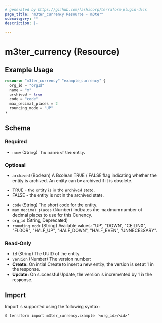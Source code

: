 ```yaml
---
# generated by https://github.com/hashicorp/terraform-plugin-docs
page_title: "m3ter_currency Resource - m3ter"
subcategory: ""
description: |-
  
---
```


# m3ter_currency (Resource)



## Example Usage

```terraform
resource "m3ter_currency" "example_currency" {
  org_id = "orgId"
  name = "x"
  archived = true
  code = "code"
  max_decimal_places = 2
  rounding_mode = "UP"
}
```

<!-- schema generated by tfplugindocs -->
## Schema

### Required

- `name` (String) The name of the entity.

### Optional

- `archived` (Boolean) A Boolean TRUE / FALSE flag indicating whether the entity is archived. An entity can be archived if it is obsolete.

* TRUE - the entity is in the archived state.
* FALSE - the entity is not in the archived state.
- `code` (String) The short code for the entity.
- `max_decimal_places` (Number) Indicates the maximum number of decimal places to use for this Currency.
- `org_id` (String, Deprecated)
- `rounding_mode` (String) Available values: "UP", "DOWN", "CEILING", "FLOOR", "HALF_UP", "HALF_DOWN", "HALF_EVEN", "UNNECESSARY".

### Read-Only

- `id` (String) The UUID of the entity.
- `version` (Number) The version number:
- **Create:** On initial Create to insert a new entity, the version is set at 1 in the response.
- **Update:** On successful Update, the version is incremented by 1 in the response.

## Import

Import is supported using the following syntax:

```shell
$ terraform import m3ter_currency.example '<org_id>/<id>'
```
